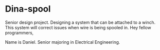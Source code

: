 # Dina-spool
Senior design project. Designing a system that can be attached to a winch. This system will correct issues when wire is being spooled in. 
Hey fellow programmers,

Name is Daniel. Senior majoring in Electrical Engineering. 
